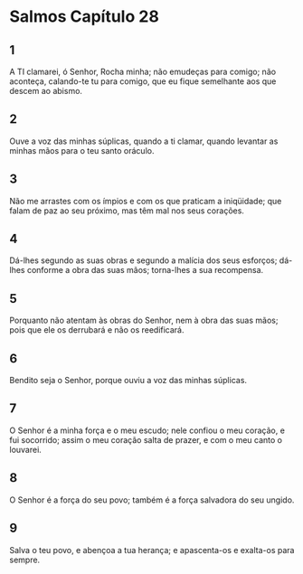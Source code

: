 # Salmos Capítulo 28

## 1
A TI clamarei, ó Senhor, Rocha minha; não emudeças para comigo; não aconteça, calando-te tu para comigo, que eu fique semelhante aos que descem ao abismo.

## 2
Ouve a voz das minhas súplicas, quando a ti clamar, quando levantar as minhas mãos para o teu santo oráculo.

## 3
Não me arrastes com os ímpios e com os que praticam a iniqüidade; que falam de paz ao seu próximo, mas têm mal nos seus corações.

## 4
Dá-lhes segundo as suas obras e segundo a malícia dos seus esforços; dá-lhes conforme a obra das suas mãos; torna-lhes a sua recompensa.

## 5
Porquanto não atentam às obras do Senhor, nem à obra das suas mãos; pois que ele os derrubará e não os reedificará.

## 6
Bendito seja o Senhor, porque ouviu a voz das minhas súplicas.

## 7
O Senhor é a minha força e o meu escudo; nele confiou o meu coração, e fui socorrido; assim o meu coração salta de prazer, e com o meu canto o louvarei.

## 8
O Senhor é a força do seu povo; também é a força salvadora do seu ungido.

## 9
Salva o teu povo, e abençoa a tua herança; e apascenta-os e exalta-os para sempre.

